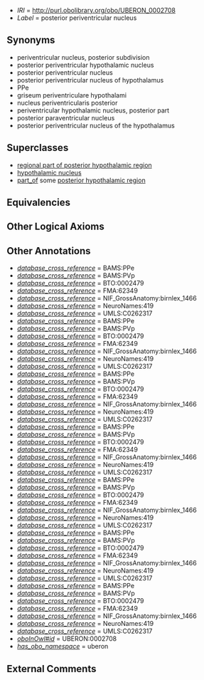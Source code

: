  * *IRI* = http://purl.obolibrary.org/obo/UBERON_0002708
 * *Label* = posterior periventricular nucleus

## Synonyms

 * periventricular nucleus, posterior subdivision
 * posterior periventricular hypothalamic nucleus
 * posterior periventricular nucleus
 * posterior periventricular nucleus of hypothalamus
 * PPe
 * griseum periventriculare hypothalami
 * nucleus periventricularis posterior
 * periventricular hypothalamic nucleus, posterior part
 * posterior paraventricular nucleus
 * posterior periventricular nucleus of the hypothalamus

## Superclasses

 * [regional part of posterior hypothalamic region](../../UBERON/89/UBERON_0002789.md)
 * [hypothalamic nucleus](../../UBERON/68/UBERON_0006568.md)
 * [part_of](../../BFO/50/BFO_0000050.md) some [posterior hypothalamic region](../../UBERON/70/UBERON_0002770.md)

## Equivalencies


## Other Logical Axioms


## Other Annotations

 * *[database_cross_reference](../../ef/oboInOwl#hasDbXref.md)* = BAMS:PPe
 * *[database_cross_reference](../../ef/oboInOwl#hasDbXref.md)* = BAMS:PVp
 * *[database_cross_reference](../../ef/oboInOwl#hasDbXref.md)* = BTO:0002479
 * *[database_cross_reference](../../ef/oboInOwl#hasDbXref.md)* = FMA:62349
 * *[database_cross_reference](../../ef/oboInOwl#hasDbXref.md)* = NIF_GrossAnatomy:birnlex_1466
 * *[database_cross_reference](../../ef/oboInOwl#hasDbXref.md)* = NeuroNames:419
 * *[database_cross_reference](../../ef/oboInOwl#hasDbXref.md)* = UMLS:C0262317
 * *[database_cross_reference](../../ef/oboInOwl#hasDbXref.md)* = BAMS:PPe
 * *[database_cross_reference](../../ef/oboInOwl#hasDbXref.md)* = BAMS:PVp
 * *[database_cross_reference](../../ef/oboInOwl#hasDbXref.md)* = BTO:0002479
 * *[database_cross_reference](../../ef/oboInOwl#hasDbXref.md)* = FMA:62349
 * *[database_cross_reference](../../ef/oboInOwl#hasDbXref.md)* = NIF_GrossAnatomy:birnlex_1466
 * *[database_cross_reference](../../ef/oboInOwl#hasDbXref.md)* = NeuroNames:419
 * *[database_cross_reference](../../ef/oboInOwl#hasDbXref.md)* = UMLS:C0262317
 * *[database_cross_reference](../../ef/oboInOwl#hasDbXref.md)* = BAMS:PPe
 * *[database_cross_reference](../../ef/oboInOwl#hasDbXref.md)* = BAMS:PVp
 * *[database_cross_reference](../../ef/oboInOwl#hasDbXref.md)* = BTO:0002479
 * *[database_cross_reference](../../ef/oboInOwl#hasDbXref.md)* = FMA:62349
 * *[database_cross_reference](../../ef/oboInOwl#hasDbXref.md)* = NIF_GrossAnatomy:birnlex_1466
 * *[database_cross_reference](../../ef/oboInOwl#hasDbXref.md)* = NeuroNames:419
 * *[database_cross_reference](../../ef/oboInOwl#hasDbXref.md)* = UMLS:C0262317
 * *[database_cross_reference](../../ef/oboInOwl#hasDbXref.md)* = BAMS:PPe
 * *[database_cross_reference](../../ef/oboInOwl#hasDbXref.md)* = BAMS:PVp
 * *[database_cross_reference](../../ef/oboInOwl#hasDbXref.md)* = BTO:0002479
 * *[database_cross_reference](../../ef/oboInOwl#hasDbXref.md)* = FMA:62349
 * *[database_cross_reference](../../ef/oboInOwl#hasDbXref.md)* = NIF_GrossAnatomy:birnlex_1466
 * *[database_cross_reference](../../ef/oboInOwl#hasDbXref.md)* = NeuroNames:419
 * *[database_cross_reference](../../ef/oboInOwl#hasDbXref.md)* = UMLS:C0262317
 * *[database_cross_reference](../../ef/oboInOwl#hasDbXref.md)* = BAMS:PPe
 * *[database_cross_reference](../../ef/oboInOwl#hasDbXref.md)* = BAMS:PVp
 * *[database_cross_reference](../../ef/oboInOwl#hasDbXref.md)* = BTO:0002479
 * *[database_cross_reference](../../ef/oboInOwl#hasDbXref.md)* = FMA:62349
 * *[database_cross_reference](../../ef/oboInOwl#hasDbXref.md)* = NIF_GrossAnatomy:birnlex_1466
 * *[database_cross_reference](../../ef/oboInOwl#hasDbXref.md)* = NeuroNames:419
 * *[database_cross_reference](../../ef/oboInOwl#hasDbXref.md)* = UMLS:C0262317
 * *[database_cross_reference](../../ef/oboInOwl#hasDbXref.md)* = BAMS:PPe
 * *[database_cross_reference](../../ef/oboInOwl#hasDbXref.md)* = BAMS:PVp
 * *[database_cross_reference](../../ef/oboInOwl#hasDbXref.md)* = BTO:0002479
 * *[database_cross_reference](../../ef/oboInOwl#hasDbXref.md)* = FMA:62349
 * *[database_cross_reference](../../ef/oboInOwl#hasDbXref.md)* = NIF_GrossAnatomy:birnlex_1466
 * *[database_cross_reference](../../ef/oboInOwl#hasDbXref.md)* = NeuroNames:419
 * *[database_cross_reference](../../ef/oboInOwl#hasDbXref.md)* = UMLS:C0262317
 * *[database_cross_reference](../../ef/oboInOwl#hasDbXref.md)* = BAMS:PPe
 * *[database_cross_reference](../../ef/oboInOwl#hasDbXref.md)* = BAMS:PVp
 * *[database_cross_reference](../../ef/oboInOwl#hasDbXref.md)* = BTO:0002479
 * *[database_cross_reference](../../ef/oboInOwl#hasDbXref.md)* = FMA:62349
 * *[database_cross_reference](../../ef/oboInOwl#hasDbXref.md)* = NIF_GrossAnatomy:birnlex_1466
 * *[database_cross_reference](../../ef/oboInOwl#hasDbXref.md)* = NeuroNames:419
 * *[database_cross_reference](../../ef/oboInOwl#hasDbXref.md)* = UMLS:C0262317
 * *[oboInOwl#id](../../id/oboInOwl#id.md)* = UBERON:0002708
 * *[has_obo_namespace](../../ce/oboInOwl#hasOBONamespace.md)* = uberon

## External Comments

